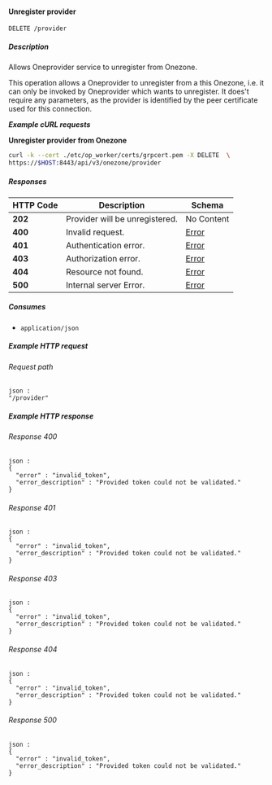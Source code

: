 
<a name="unregister_provider"></a>
#### Unregister provider
```
DELETE /provider
```


##### Description
Allows Oneprovider service to unregister from Onezone.

This operation allows a Oneprovider to unregister from a this Onezone, i.e. 
it can only be invoked by Oneprovider which wants to unregister. It does't 
require any parameters, as the provider is identified by the peer 
certificate used for this connection.

***Example cURL requests***

**Unregister provider from Onezone**
```bash
curl -k --cert ./etc/op_worker/certs/grpcert.pem -X DELETE  \
https://$HOST:8443/api/v3/onezone/provider
```


##### Responses

|HTTP Code|Description|Schema|
|---|---|---|
|**202**|Provider will be unregistered.|No Content|
|**400**|Invalid request.|[Error](../definitions/Error.md#error)|
|**401**|Authentication error.|[Error](../definitions/Error.md#error)|
|**403**|Authorization error.|[Error](../definitions/Error.md#error)|
|**404**|Resource not found.|[Error](../definitions/Error.md#error)|
|**500**|Internal server Error.|[Error](../definitions/Error.md#error)|


##### Consumes

* `application/json`


##### Example HTTP request

###### Request path
```
json :
"/provider"
```


##### Example HTTP response

###### Response 400
```
json :
{
  "error" : "invalid_token",
  "error_description" : "Provided token could not be validated."
}
```


###### Response 401
```
json :
{
  "error" : "invalid_token",
  "error_description" : "Provided token could not be validated."
}
```


###### Response 403
```
json :
{
  "error" : "invalid_token",
  "error_description" : "Provided token could not be validated."
}
```


###### Response 404
```
json :
{
  "error" : "invalid_token",
  "error_description" : "Provided token could not be validated."
}
```


###### Response 500
```
json :
{
  "error" : "invalid_token",
  "error_description" : "Provided token could not be validated."
}
```



